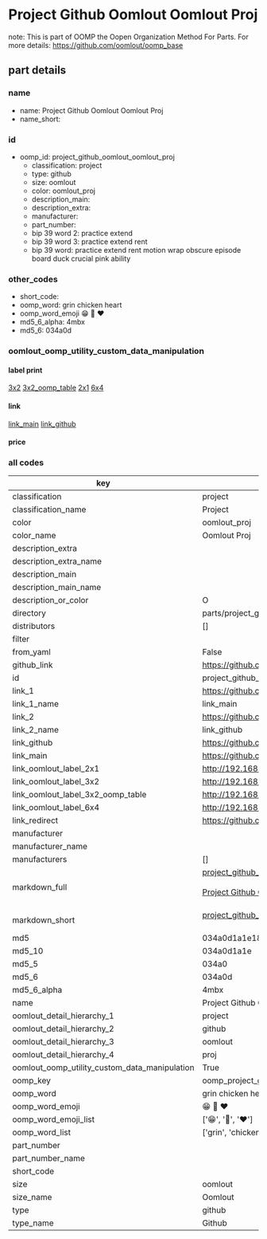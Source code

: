 # Project Github Oomlout Oomlout Proj  

note: This is part of OOMP the Oopen Organization Method For Parts. For more details: https://github.com/oomlout/oomp_base

##  part details
  







### name
* name: Project Github Oomlout Oomlout Proj
* name_short: 
### id
* oomp_id: project_github_oomlout_oomlout_proj
  * classification: project
  * type: github
  * size: oomlout
  * color: oomlout_proj
  * description_main: 
  * description_extra: 
  * manufacturer: 
  * part_number: 
  * bip 39 word 2: practice extend
  * bip 39 word 3: practice extend rent
  * bip 39 word: practice extend rent motion wrap obscure episode board duck crucial pink ability

### other_codes
* short_code: 
* oomp_word: grin chicken heart
* oomp_word_emoji :grin: :chicken: :heart:
* md5_6_alpha: 4mbx
* md5_6: 034a0d






### oomlout_oomp_utility_custom_data_manipulation
#### label print
[3x2](http://192.168.1.245:1112/?label=oomp%204mbx)
[3x2_oomp_table](http://192.168.1.108:1112/?label=oomp%204mbx)
[2x1](http://192.168.1.242:1112/?label=oomp%204mbx)
[6x4](http://192.168.1.55:1112/?label=oomp%204mbx)    

#### link

[link_main](https://github.com/oomlout/oomlout_oomp_version_1_messy/tree/main/parts/project_github_oomlout_oomlout_proj) [link_github](https://github.com/oomlout/oomlout_oomp_version_1_messy/tree/main/parts/project_github_oomlout_oomlout_proj)                             

#### price







### all codes 
| key | value |  
| --- | --- |  
| classification | project |  
| classification_name | Project |  
| color | oomlout_proj |  
| color_name | Oomlout Proj |  
| description_extra |  |  
| description_extra_name |  |  
| description_main |  |  
| description_main_name |  |  
| description_or_color | O  |  
| directory | parts/project_github_oomlout_oomlout_proj |  
| distributors | [] |  
| filter |  |  
| from_yaml | False |  
| github_link | https://github.com/oomlout/oomlout_oomp_part_src/tree/main/parts/project_github_oomlout_oomlout_proj |  
| id | project_github_oomlout_oomlout_proj |  
| link_1 | https://github.com/oomlout/oomlout_oomp_version_1_messy/tree/main/parts/project_github_oomlout_oomlout_proj |  
| link_1_name | link_main |  
| link_2 | https://github.com/oomlout/oomlout_oomp_version_1_messy/tree/main/parts/project_github_oomlout_oomlout_proj |  
| link_2_name | link_github |  
| link_github | https://github.com/oomlout/oomlout_oomp_version_1_messy/tree/main/parts/project_github_oomlout_oomlout_proj |  
| link_main | https://github.com/oomlout/oomlout_oomp_version_1_messy/tree/main/parts/project_github_oomlout_oomlout_proj |  
| link_oomlout_label_2x1 | http://192.168.1.242:1112/?label=oomp%204mbx |  
| link_oomlout_label_3x2 | http://192.168.1.245:1112/?label=oomp%204mbx |  
| link_oomlout_label_3x2_oomp_table | http://192.168.1.108:1112/?label=oomp%204mbx |  
| link_oomlout_label_6x4 | http://192.168.1.55:1112/?label=oomp%204mbx |  
| link_redirect | https://github.com/oomlout/oomlout_oomp_version_1_messy/tree/main/parts/project_github_oomlout_oomlout_proj |  
| manufacturer |  |  
| manufacturer_name |  |  
| manufacturers | [] |  
| markdown_full | [project_github_oomlout_oomlout_proj](none)<br>[](none)<br>[Project Github Oomlout Oomlout Proj](none)<br><br> |  
| markdown_short | [project_github_oomlout_oomlout_proj](none)<br><br> |  
| md5 | 034a0d1a1e18a97e617f09056c943d4b |  
| md5_10 | 034a0d1a1e |  
| md5_5 | 034a0 |  
| md5_6 | 034a0d |  
| md5_6_alpha | 4mbx |  
| name | Project Github Oomlout Oomlout Proj |  
| oomlout_detail_hierarchy_1 | project |  
| oomlout_detail_hierarchy_2 | github |  
| oomlout_detail_hierarchy_3 | oomlout |  
| oomlout_detail_hierarchy_4 | proj |  
| oomlout_oomp_utility_custom_data_manipulation | True |  
| oomp_key | oomp_project_github_oomlout_oomlout_proj |  
| oomp_word | grin chicken heart |  
| oomp_word_emoji | :grin: :chicken: :heart: |  
| oomp_word_emoji_list | [':grin:', ':chicken:', ':heart:'] |  
| oomp_word_list | ['grin', 'chicken', 'heart'] |  
| part_number |  |  
| part_number_name |  |  
| short_code |  |  
| size | oomlout |  
| size_name | Oomlout |  
| type | github |  
| type_name | Github |  
